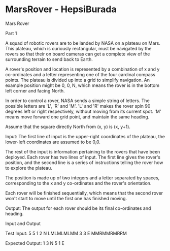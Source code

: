 # MarsRover - HepsiBurada

Mars Rover 
 
Part 1 
 
A squad of robotic rovers are to be landed by NASA on a plateau on Mars. This plateau, which is curiously rectangular, must be navigated by the rovers so that their on board cameras can get a complete view of the surrounding terrain to send back to Earth. 
 
A rover's position and location is represented by a combination of x and y co-ordinates and a letter representing one of the four cardinal compass points. The plateau is divided up into a grid to simplify navigation. An example position might be 0, 0, N, which means the rover is in the bottom left corner and facing North. 
 
In order to control a rover, NASA sends a simple string of letters. The possible letters are 'L', 'R' and 'M'. 'L' and 'R' makes the rover spin 90 degrees left or right respectively, without moving from its current spot. 'M' means move forward one grid point, and maintain the same heading. 
 
Assume that the square directly North from (x, y) is (x, y+1). 
 
Input: The first line of input is the upper-right coordinates of the plateau, the lower-left coordinates are assumed to be 0,0. 
 
The rest of the input is information pertaining to the rovers that have been deployed. Each rover has two lines of input. The first line gives the rover's position, and the second line is a series of instructions telling the rover how to explore the plateau. 

 
 
 
 
 
 
 
 
The position is made up of two integers and a letter separated by spaces, corresponding to the x and y co-ordinates and the rover's orientation. 
 
Each rover will be finished sequentially, which means that the second rover won't start to move until the first one has finished moving. 
 
Output: The output for each rover should be its final co-ordinates and heading. 
 
Input and Output 
 
Test Input: 5 5 1 2 N LMLMLMLMM 3 3 E MMRMMRMRRM 
 
Expected Output: 1 3 N 5 1 E 

